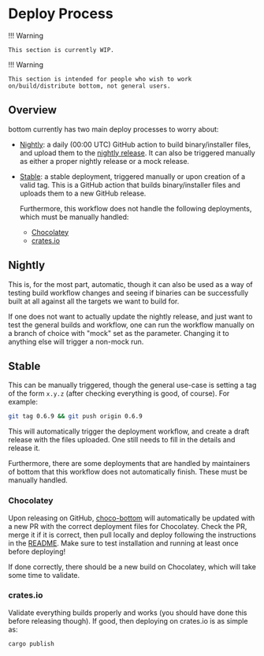 # Deploy Process

!!! Warning

    This section is currently WIP.

!!! Warning

    This section is intended for people who wish to work on/build/distribute bottom, not general users.

## Overview

bottom currently has two main deploy processes to worry about:

- [Nightly](https://github.com/ClementTsang/bottom/blob/main/.github/workflows/nightly.yml): a daily (00:00 UTC) GitHub action to build binary/installer files, and upload them to the [nightly release](https://github.com/ClementTsang/bottom/releases/tag/nightly). It can also be triggered manually as either a proper nightly release or a mock release.
- [Stable](https://github.com/ClementTsang/bottom/blob/main/.github/workflows/deployment.yml): a stable deployment, triggered manually or upon creation of a valid tag. This is a GitHub action that builds binary/installer files and uploads them to a new GitHub release.

  Furthermore, this workflow does not handle the following deployments, which must be manually handled:

  - [Chocolatey](https://community.chocolatey.org/packages/bottom)
  - [crates.io](https://crates.io/crates/bottom)

## Nightly

This is, for the most part, automatic, though it can also be used as a way of testing build workflow changes and seeing if binaries can be successfully built at all against all the targets we want to build for.

If one does not want to actually update the nightly release, and just want to test the general builds and workflow, one can run the workflow manually on a branch of choice with "mock" set as the parameter. Changing it to anything else will trigger a non-mock run.

## Stable

This can be manually triggered, though the general use-case is setting a tag of the form `x.y.z` (after checking everything is good, of course). For example:

```bash
git tag 0.6.9 && git push origin 0.6.9
```

This will automatically trigger the deployment workflow, and create a draft release with the files uploaded. One still needs to fill in the details and release it.

Furthermore, there are some deployments that are handled by maintainers of bottom that this workflow does not automatically finish. These must be manually handled.

### Chocolatey

Upon releasing on GitHub, [choco-bottom](https://github.com/ClementTsang/choco-bottom) will automatically be updated with a new PR with the correct deployment files for Chocolatey. Check the PR, merge it if it is correct, then pull locally and deploy following the instructions in the [README](https://github.com/ClementTsang/choco-bottom/blob/main/README.md). Make sure to test installation and running at least once before deploying!

If done correctly, there should be a new build on Chocolatey, which will take some time to validate.

### crates.io

Validate everything builds properly and works (you should have done this before releasing though). If good, then deploying on crates.io is as simple as:

```bash
cargo publish
```
